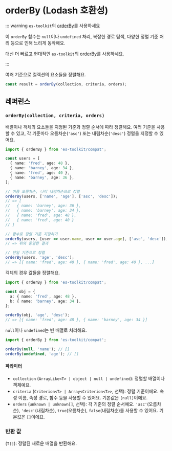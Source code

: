 # orderBy (Lodash 호환성)

::: warning `es-toolkit`의 [orderBy](../../array/orderBy.md)를 사용하세요

이 `orderBy` 함수는 `null`이나 `undefined` 처리, 복잡한 경로 탐색, 다양한 정렬 기준 처리 등으로 인해 느리게 동작해요.

대신 더 빠르고 현대적인 `es-toolkit`의 [orderBy](../../array/orderBy.md)를 사용하세요.

:::

여러 기준으로 컬렉션의 요소들을 정렬해요.

```typescript
const result = orderBy(collection, criteria, orders);
```

## 레퍼런스

### `orderBy(collection, criteria, orders)`

배열이나 객체의 요소들을 지정된 기준과 정렬 순서에 따라 정렬해요. 여러 기준을 사용할 수 있고, 각 기준마다 오름차순(`'asc'`) 또는 내림차순(`'desc'`) 정렬을 지정할 수 있어요.

```typescript
import { orderBy } from 'es-toolkit/compat';

const users = [
  { name: 'fred', age: 48 },
  { name: 'barney', age: 34 },
  { name: 'fred', age: 40 },
  { name: 'barney', age: 36 },
];

// 이름 오름차순, 나이 내림차순으로 정렬
orderBy(users, ['name', 'age'], ['asc', 'desc']);
// => [
//   { name: 'barney', age: 36 },
//   { name: 'barney', age: 34 },
//   { name: 'fred', age: 48 },
//   { name: 'fred', age: 40 }
// ]

// 함수로 정렬 기준 지정하기
orderBy(users, [user => user.name, user => user.age], ['asc', 'desc']);
// => 위와 동일한 결과

// 단일 기준으로 정렬
orderBy(users, 'age', 'desc');
// => [{ name: 'fred', age: 48 }, { name: 'fred', age: 40 }, ...]
```

객체의 경우 값들을 정렬해요.

```typescript
import { orderBy } from 'es-toolkit/compat';

const obj = {
  a: { name: 'fred', age: 48 },
  b: { name: 'barney', age: 34 },
};

orderBy(obj, 'age', 'desc');
// => [{ name: 'fred', age: 48 }, { name: 'barney', age: 34 }]
```

`null`이나 `undefined`는 빈 배열로 처리해요.

```typescript
import { orderBy } from 'es-toolkit/compat';

orderBy(null, 'name'); // []
orderBy(undefined, 'age'); // []
```

#### 파라미터

- `collection` (`ArrayLike<T> | object | null | undefined`): 정렬할 배열이나 객체예요.
- `criteria` (`Criterion<T> | Array<Criterion<T>>`, 선택): 정렬 기준이에요. 속성 이름, 속성 경로, 함수 등을 사용할 수 있어요. 기본값은 `[null]`이에요.
- `orders` (`unknown | unknown[]`, 선택): 각 기준의 정렬 순서예요. `'asc'`(오름차순), `'desc'`(내림차순), `true`(오름차순), `false`(내림차순)를 사용할 수 있어요. 기본값은 `[]`이에요.

### 반환 값

(`T[]`): 정렬된 새로운 배열을 반환해요.
